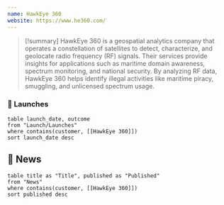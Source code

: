 ```yaml
---
name: HawkEye 360
website: https://www.he360.com/
---
```


>[!summary]
HawkEye 360 is a geospatial analytics company that operates a constellation of satellites to detect, characterize, and geolocate radio frequency (RF) signals. Their services provide insights for applications such as maritime domain awareness, spectrum monitoring, and national security. By analyzing RF data, HawkEye 360 helps identify illegal activities like maritime piracy, smuggling, and unlicensed spectrum usage.

### 🚀 Launches

```dataview
table launch_date, outcome
from "Launch/Launches"
where contains(customer, [[HawkEye 360]])
sort launch_date desc
```
## 📰 News
```dataview
table title as "Title", published as "Published"
from "News"
where contains(customer, [[HawkEye 360]])
sort published desc
```
